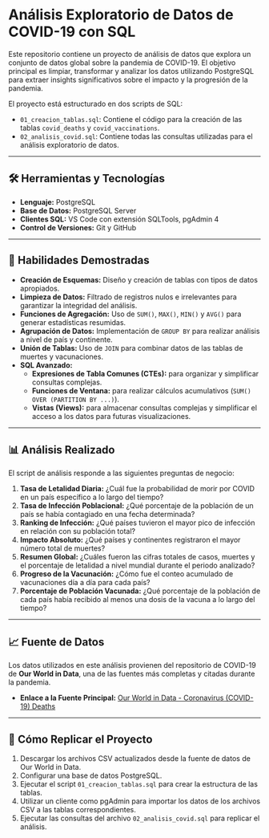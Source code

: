 # Análisis Exploratorio de Datos de COVID-19 con SQL

Este repositorio contiene un proyecto de análisis de datos que explora un conjunto de datos global sobre la pandemia de COVID-19. El objetivo principal es limpiar, transformar y analizar los datos utilizando PostgreSQL para extraer insights significativos sobre el impacto y la progresión de la pandemia.

El proyecto está estructurado en dos scripts de SQL:
* `01_creacion_tablas.sql`: Contiene el código para la creación de las tablas `covid_deaths` y `covid_vaccinations`.
* `02_analisis_covid.sql`: Contiene todas las consultas utilizadas para el análisis exploratorio de datos.

---

## 🛠️ Herramientas y Tecnologías

* **Lenguaje:** PostgreSQL
* **Base de Datos:** PostgreSQL Server
* **Clientes SQL:** VS Code con extensión SQLTools, pgAdmin 4
* **Control de Versiones:** Git y GitHub

---

## 🎯 Habilidades Demostradas

* **Creación de Esquemas:** Diseño y creación de tablas con tipos de datos apropiados.
* **Limpieza de Datos:** Filtrado de registros nulos e irrelevantes para garantizar la integridad del análisis.
* **Funciones de Agregación:** Uso de `SUM()`, `MAX()`, `MIN()` y `AVG()` para generar estadísticas resumidas.
* **Agrupación de Datos:** Implementación de `GROUP BY` para realizar análisis a nivel de país y continente.
* **Unión de Tablas:** Uso de `JOIN` para combinar datos de las tablas de muertes y vacunaciones.
* **SQL Avanzado:**
    * **Expresiones de Tabla Comunes (CTEs):** para organizar y simplificar consultas complejas.
    * **Funciones de Ventana:** para realizar cálculos acumulativos (`SUM() OVER (PARTITION BY ...)`).
    * **Vistas (Views):** para almacenar consultas complejas y simplificar el acceso a los datos para futuras visualizaciones.

---

## 📊 Análisis Realizado

El script de análisis responde a las siguientes preguntas de negocio:

1.  **Tasa de Letalidad Diaria:** ¿Cuál fue la probabilidad de morir por COVID en un país específico a lo largo del tiempo?
2.  **Tasa de Infección Poblacional:** ¿Qué porcentaje de la población de un país se había contagiado en una fecha determinada?
3.  **Ranking de Infección:** ¿Qué países tuvieron el mayor pico de infección en relación con su población total?
4.  **Impacto Absoluto:** ¿Qué países y continentes registraron el mayor número total de muertes?
5.  **Resumen Global:** ¿Cuáles fueron las cifras totales de casos, muertes y el porcentaje de letalidad a nivel mundial durante el periodo analizado?
6.  **Progreso de la Vacunación:** ¿Cómo fue el conteo acumulado de vacunaciones día a día para cada país?
7.  **Porcentaje de Población Vacunada:** ¿Qué porcentaje de la población de cada país había recibido al menos una dosis de la vacuna a lo largo del tiempo?

---

## 📈 Fuente de Datos

Los datos utilizados en este análisis provienen del repositorio de COVID-19 de **Our World in Data**, una de las fuentes más completas y citadas durante la pandemia.

* **Enlace a la Fuente Principal:** [Our World in Data - Coronavirus (COVID-19) Deaths](https://ourworldindata.org/covid-deaths)

---

## 🚀 Cómo Replicar el Proyecto

1.  Descargar los archivos CSV actualizados desde la fuente de datos de Our World in Data.
2.  Configurar una base de datos PostgreSQL.
3.  Ejecutar el script `01_creacion_tablas.sql` para crear la estructura de las tablas.
4.  Utilizar un cliente como pgAdmin para importar los datos de los archivos CSV a las tablas correspondientes.
5.  Ejecutar las consultas del archivo `02_analisis_covid.sql` para replicar el análisis.

